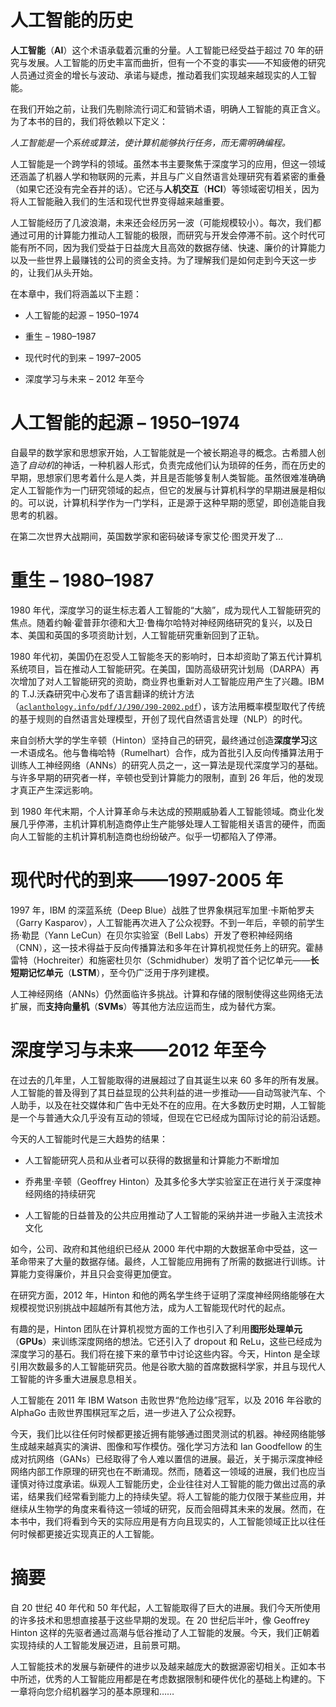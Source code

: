 # 人工智能的历史

**人工智能**（**AI**）这个术语承载着沉重的分量。人工智能已经受益于超过 70 年的研究与发展。人工智能的历史丰富而曲折，但有一个不变的事实——不知疲倦的研究人员通过资金的增长与波动、承诺与疑虑，推动着我们实现越来越现实的人工智能。

在我们开始之前，让我们先剔除流行词汇和营销术语，明确人工智能的真正含义。为了本书的目的，我们将依赖以下定义：

*人工智能是一个系统或算法，使计算机能够执行任务，而无需明确编程。*

人工智能是一个跨学科的领域。虽然本书主要聚焦于深度学习的应用，但这一领域还涵盖了机器人学和物联网的元素，并且与广义自然语言处理研究有着紧密的重叠（如果它还没有完全吞并的话）。它还与**人机交互**（**HCI**）等领域密切相关，因为将人工智能融入我们的生活和现代世界变得越来越重要。

人工智能经历了几波浪潮，未来还会经历另一波（可能规模较小）。每次，我们都通过可用的计算能力推动人工智能的极限，而研究与开发会停滞不前。这个时代可能有所不同，因为我们受益于日益庞大且高效的数据存储、快速、廉价的计算能力以及一些世界上最赚钱的公司的资金支持。为了理解我们是如何走到今天这一步的，让我们从头开始。

在本章中，我们将涵盖以下主题：

+   人工智能的起源 – 1950–1974

+   重生 – 1980–1987

+   现代时代的到来 – 1997–2005

+   深度学习与未来 – 2012 年至今

# 人工智能的起源 – 1950–1974

自最早的数学家和思想家开始，人工智能就是一个被长期追寻的概念。古希腊人创造了*自动机*的神话，一种机器人形式，负责完成他们认为琐碎的任务，而在历史的早期，思想家们思考着什么是人类，并且是否能够复制人类智能。虽然很难准确确定人工智能作为一门研究领域的起点，但它的发展与计算机科学的早期进展是相似的。可以说，计算机科学作为一门学科，正是源于这种早期的愿望，即创造能自我思考的机器。

在第二次世界大战期间，英国数学家和密码破译专家艾伦·图灵开发了...

# 重生 – 1980–1987

1980 年代，深度学习的诞生标志着人工智能的“大脑”，成为现代人工智能研究的焦点。随着约翰·霍普菲尔德和大卫·鲁梅尔哈特对神经网络研究的复兴，以及日本、美国和英国的多项资助计划，人工智能研究重新回到了正轨。

1980 年代初，美国仍在忍受人工智能冬天的影响时，日本却资助了第五代计算机系统项目，旨在推动人工智能研究。在美国，国防高级研究计划局（DARPA）再次增加了对人工智能研究的资助，商业界也重新对人工智能应用产生了兴趣。IBM 的 T.J.沃森研究中心发布了语言翻译的统计方法（[`aclanthology.info/pdf/J/J90/J90-2002.pdf`](https://aclanthology.info/pdf/J/J90/J90-2002.pdf)），该方法用概率模型取代了传统的基于规则的自然语言处理模型，开创了现代自然语言处理（NLP）的时代。

来自剑桥大学的学生辛顿（Hinton）坚持自己的研究，最终通过创造**深度学习**这一术语成名。他与鲁梅哈特（Rumelhart）合作，成为首批引入反向传播算法用于训练人工神经网络（ANNs）的研究人员之一，这一算法是现代深度学习的基础。与许多早期的研究者一样，辛顿也受到计算能力的限制，直到 26 年后，他的发现才真正产生深远影响。

到 1980 年代末期，个人计算革命与未达成的预期威胁着人工智能领域。商业化发展几乎停滞，主机计算机制造商停止生产能够处理人工智能相关语言的硬件，而面向人工智能的主机计算机制造商也纷纷破产。似乎一切都陷入了停滞。

# 现代时代的到来——1997-2005 年

1997 年，IBM 的深蓝系统（Deep Blue）战胜了世界象棋冠军加里·卡斯帕罗夫（Garry Kasparov），人工智能再次进入了公众视野。不到一年后，辛顿的前学生扬·勒昆（Yann LeCun）在贝尔实验室（Bell Labs）开发了卷积神经网络（CNN），这一技术得益于反向传播算法和多年在计算机视觉任务上的研究。霍赫雷特（Hochreiter）和施密杜贝尔（Schmidhuber）发明了首个记忆单元——**长短期记忆单元**（**LSTM**），至今仍广泛用于序列建模。

人工神经网络（ANNs）仍然面临许多挑战。计算和存储的限制使得这些网络无法扩展，而**支持向量机**（**SVMs**）等其他方法应运而生，成为替代方案。

# 深度学习与未来——2012 年至今

在过去的几年里，人工智能取得的进展超过了自其诞生以来 60 多年的所有发展。人工智能的普及得到了其日益显现的公共利益的进一步推动——自动驾驶汽车、个人助手，以及在社交媒体和广告中无处不在的应用。在大多数历史时期，人工智能是一个与普通大众几乎没有互动的领域，但现在它已经成为国际讨论的前沿话题。

今天的人工智能时代是三大趋势的结果：

+   人工智能研究人员和从业者可以获得的数据量和计算能力不断增加

+   乔弗里·辛顿（Geoffrey Hinton）及其多伦多大学实验室正在进行关于深度神经网络的持续研究

+   人工智能的日益普及的公共应用推动了人工智能的采纳并进一步融入主流技术文化

如今，公司、政府和其他组织已经从 2000 年代中期的大数据革命中受益，这一革命带来了大量的数据存储。最终，人工智能应用拥有了所需的数据进行训练。计算能力变得廉价，并且只会变得更加便宜。

在研究方面，2012 年，Hinton 和他的两名学生终于证明了深度神经网络能够在大规模视觉识别挑战中超越所有其他方法，成为人工智能现代时代的起点。

有趣的是，Hinton 团队在计算机视觉方面的工作也引入了利用**图形处理单元**（**GPUs**）来训练深度网络的想法。它还引入了 dropout 和 ReLu，这些已经成为深度学习的基石。我们将在接下来的章节中讨论这些内容。今天，Hinton 是全球引用次数最多的人工智能研究员。他是谷歌大脑的首席数据科学家，并且与现代人工智能的许多重大进展息息相关。

人工智能在 2011 年 IBM Watson 击败世界“危险边缘”冠军，以及 2016 年谷歌的 AlphaGo 击败世界围棋冠军之后，进一步进入了公众视野。

今天，我们比以往任何时候都更接近拥有能够通过图灵测试的机器。神经网络能够生成越来越真实的演讲、图像和写作模仿。强化学习方法和 Ian Goodfellow 的生成对抗网络（GANs）已经取得了令人难以置信的进展。最近，关于揭示深度神经网络内部工作原理的研究也在不断涌现。然而，随着这一领域的进展，我们也应当谨慎对待过度承诺。纵观人工智能历史，企业往往对人工智能的能力做出过高的承诺，结果我们经常看到能力上的持续失望。将人工智能的能力仅限于某些应用，并继续从生物学的角度来看待这一领域的研究，反而会阻碍其未来的发展。然而，在本书中，我们将看到今天的实际应用是有方向且现实的，人工智能领域正比以往任何时候都更接近实现真正的人工智能。

# 摘要

自 20 世纪 40 年代和 50 年代起，人工智能取得了巨大的进展。我们今天所使用的许多技术和思想直接基于这些早期的发现。在 20 世纪后半叶，像 Geoffrey Hinton 这样的先驱者通过高潮与低谷推动了人工智能的发展。今天，我们正朝着实现持续的人工智能发展迈进，且前景可期。

人工智能技术的发展与新硬件的进步以及越来越庞大的数据源密切相关。正如本书中所述，优秀的人工智能应用都是在考虑数据限制和硬件优化的基础上构建的。下一章将向您介绍机器学习的基本原理和……
